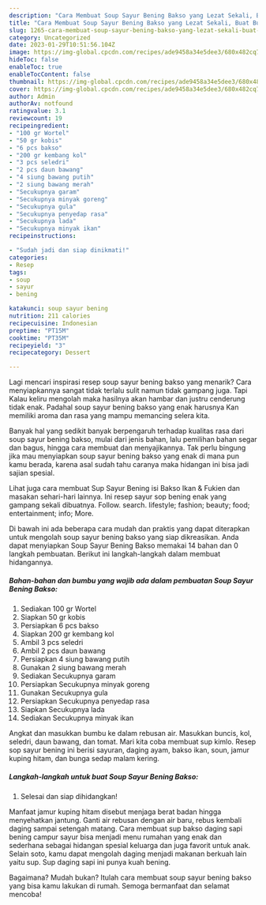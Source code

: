 ```yaml
---
description: "Cara Membuat Soup Sayur Bening Bakso yang Lezat Sekali, Buat Buka Puasa Bisa Manjain Lidah"
title: "Cara Membuat Soup Sayur Bening Bakso yang Lezat Sekali, Buat Buka Puasa Bisa Manjain Lidah"
slug: 1265-cara-membuat-soup-sayur-bening-bakso-yang-lezat-sekali-buat-buka-puasa-bisa-manjain-lidah
category: Uncategorized
date: 2023-01-29T10:51:56.104Z
image: https://img-global.cpcdn.com/recipes/ade9458a34e5dee3/680x482cq70/soup-sayur-bening-bakso-foto-resep-utama.jpg
hideToc: false
enableToc: true
enableTocContent: false
thumbnail: https://img-global.cpcdn.com/recipes/ade9458a34e5dee3/680x482cq70/soup-sayur-bening-bakso-foto-resep-utama.jpg
cover: https://img-global.cpcdn.com/recipes/ade9458a34e5dee3/680x482cq70/soup-sayur-bening-bakso-foto-resep-utama.jpg
author: Admin
authorAv: notfound
ratingvalue: 3.1
reviewcount: 19
recipeingredient:
- "100 gr Wortel"
- "50 gr kobis"
- "6 pcs bakso"
- "200 gr kembang kol"
- "3 pcs seledri"
- "2 pcs daun bawang"
- "4 siung bawang putih"
- "2 siung bawang merah"
- "Secukupnya garam"
- "Secukupnya minyak goreng"
- "Secukupnya gula"
- "Secukupnya penyedap rasa"
- "Secukupnya lada"
- "Secukupnya minyak ikan"
recipeinstructions:

- "Sudah jadi dan siap dinikmati!"
categories:
- Resep
tags:
- soup
- sayur
- bening

katakunci: soup sayur bening 
nutrition: 211 calories
recipecuisine: Indonesian
preptime: "PT15M"
cooktime: "PT35M"
recipeyield: "3"
recipecategory: Dessert

---
```



Lagi mencari inspirasi resep soup sayur bening bakso yang menarik? Cara menyiapkannya sangat tidak terlalu sulit namun tidak gampang juga. Tapi Kalau keliru mengolah maka hasilnya akan hambar dan justru cenderung tidak enak. Padahal soup sayur bening bakso yang enak harusnya Kan memiliki aroma dan rasa yang mampu memancing selera kita.


Banyak hal yang sedikit banyak berpengaruh terhadap kualitas rasa dari soup sayur bening bakso, mulai dari jenis bahan, lalu pemilihan bahan segar dan bagus, hingga cara membuat dan menyajikannya. Tak perlu bingung jika mau menyiapkan soup sayur bening bakso yang enak di mana pun kamu berada, karena asal sudah tahu caranya maka hidangan ini bisa jadi sajian spesial.

Lihat juga cara membuat Sup Sayur Bening isi Bakso Ikan &amp; Fukien dan masakan sehari-hari lainnya. Ini resep sayur sop bening enak yang gampang sekali dibuatnya. Follow. search. lifestyle; fashion; beauty; food; entertainment; info; More.


Di bawah ini ada beberapa cara mudah dan praktis yang dapat diterapkan untuk mengolah soup sayur bening bakso yang siap dikreasikan. Anda dapat menyiapkan Soup Sayur Bening Bakso memakai 14 bahan dan 0 langkah pembuatan. Berikut ini langkah-langkah dalam membuat hidangannya.

<!--inarticleads1-->

##### Bahan-bahan dan bumbu yang wajib ada dalam pembuatan Soup Sayur Bening Bakso:

1. Sediakan 100 gr Wortel
1. Siapkan 50 gr kobis
1. Persiapkan 6 pcs bakso
1. Siapkan 200 gr kembang kol
1. Ambil 3 pcs seledri
1. Ambil 2 pcs daun bawang
1. Persiapkan 4 siung bawang putih
1. Gunakan 2 siung bawang merah
1. Sediakan Secukupnya garam
1. Persiapkan Secukupnya minyak goreng
1. Gunakan Secukupnya gula
1. Persiapkan Secukupnya penyedap rasa
1. Siapkan Secukupnya lada
1. Sediakan Secukupnya minyak ikan


Angkat dan masukkan bumbu ke dalam rebusan air. Masukkan buncis, kol, seledri, daun bawang, dan tomat. Mari kita coba membuat sup kimlo. Resep sop sayur bening ini berisi sayuran, daging ayam, bakso ikan, soun, jamur kuping hitam, dan bunga sedap malam kering. 

<!--inarticleads2-->

##### Langkah-langkah untuk buat Soup Sayur Bening Bakso:


1. Selesai dan siap dihidangkan!

Manfaat jamur kuping hitam disebut menjaga berat badan hingga menyehatkan jantung. Ganti air rebusan dengan air baru, rebus kembali daging sampai setengah matang. Cara membuat sup bakso daging sapi bening campur sayur bisa menjadi menu rumahan yang enak dan sederhana sebagai hidangan spesial keluarga dan juga favorit untuk anak. Selain soto, kamu dapat mengolah daging menjadi makanan berkuah lain yaitu sup. Sup daging sapi ini punya kuah bening. 

Bagaimana? Mudah bukan? Itulah cara membuat soup sayur bening bakso yang bisa kamu lakukan di rumah. Semoga bermanfaat dan selamat mencoba!
